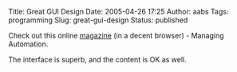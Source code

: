 Title: Great GUI Design
Date: 2005-04-26 17:25
Author: aabs
Tags: programming
Slug: great-gui-design
Status: published

Check out this online [magazine](http://www.nxtbook.com/fx/books/thomas/mamay05/) (in a decent browser) - Managing Automation.

The interface is superb, and the content is OK as well.
